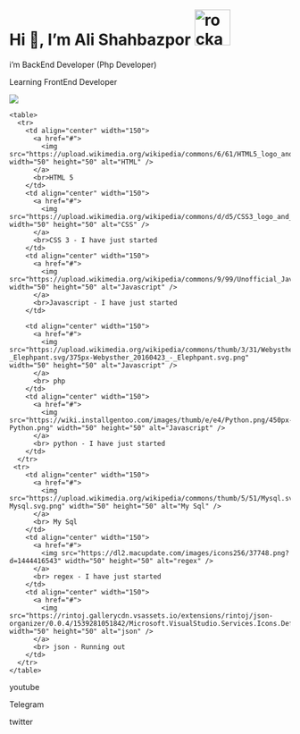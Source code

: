 
<h1>Hi 👋, I’m Ali Shahbazpor <img src="https://emoji.gg/assets/emoji/1002-rockandroll.png" width="64px" height="64px" alt="rockandroll"></h1>
i’m BackEnd Developer (Php Developer)

Learning FrontEnd Developer

 <div style="display:flex;">
 <img align="center" src="https://github-readme-stats.vercel.app/api?username=DevNull-IR&count_private=true&show_icons=true&theme=midnight-purple" />
 </div>


	<table>
	  <tr>
		<td align="center" width="150">
		  <a href="#">
			<img src="https://upload.wikimedia.org/wikipedia/commons/6/61/HTML5_logo_and_wordmark.svg" width="50" height="50" alt="HTML" />
		  </a>
		  <br>HTML 5
		</td>
		<td align="center" width="150">
		  <a href="#">
			<img src="https://upload.wikimedia.org/wikipedia/commons/d/d5/CSS3_logo_and_wordmark.svg" width="50" height="50" alt="CSS" />
		  </a>
		  <br>CSS 3 - I have just started
		</td>
		<td align="center" width="150">
		  <a href="#">
			<img src="https://upload.wikimedia.org/wikipedia/commons/9/99/Unofficial_JavaScript_logo_2.svg" width="50" height="50" alt="Javascript" />
		  </a>
		  <br>Javascript - I have just started
		</td>

		<td align="center" width="150">
		  <a href="#">
			<img src="https://upload.wikimedia.org/wikipedia/commons/thumb/3/31/Webysther_20160423_-_Elephpant.svg/375px-Webysther_20160423_-_Elephpant.svg.png" width="50" height="50" alt="Javascript" />
		  </a>
		  <br> php
		</td>
		<td align="center" width="150">
		  <a href="#">
			<img src="https://wiki.installgentoo.com/images/thumb/e/e4/Python.png/450px-Python.png" width="50" height="50" alt="Javascript" />
		  </a>
		  <br> python - I have just started
		</td>
	  </tr>
	 <tr>
		<td align="center" width="150">
		  <a href="#">
			<img src="https://upload.wikimedia.org/wikipedia/commons/thumb/5/51/Mysql.svg/768px-Mysql.svg.png" width="50" height="50" alt="My Sql" />
		  </a>
		  <br> My Sql
		</td>
		<td align="center" width="150">
		  <a href="#">
			<img src="https://dl2.macupdate.com/images/icons256/37748.png?d=1444416543" width="50" height="50" alt="regex" />
		  </a>
		  <br> regex - I have just started
		</td>
		<td align="center" width="150">
		  <a href="#">
			<img src="https://rintoj.gallerycdn.vsassets.io/extensions/rintoj/json-organizer/0.0.4/1539281051842/Microsoft.VisualStudio.Services.Icons.Default" width="50" height="50" alt="json" />
		  </a>
		  <br> json - Running out
		</td>
	  </tr>
	</table>  

<a style="text-decoration:none;" href="https://www.youtube.com/channel/UC0CPmLnG4y2q6kwmRAokIBw" target="_blank">
 <p>youtube</p>
</a>
<a style="text-decoration:none;" href="https://t.me/dev_null" target="_blank">
 <p>Telegram</p>
</a>
<a style="text-decoration:none;" href="https://twitter.com/AlidevNull" target="_blank">
 <p>twitter</p>
</a>
